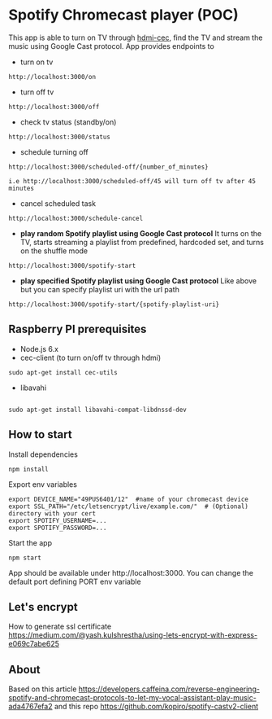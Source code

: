 # Spotify Chromecast player (POC)

This app is able to turn on TV through [hdmi-cec](https://en.wikipedia.org/wiki/Consumer_Electronics_Control), find the TV and stream the music using Google Cast protocol.
App provides endpoints to
- turn on tv
```
http://localhost:3000/on
```
- turn off tv
```
http://localhost:3000/off
```
- check tv status (standby/on)
```
http://localhost:3000/status
```
- schedule turning off
```
http://localhost:3000/scheduled-off/{number_of_minutes}

i.e http://localhost:3000/scheduled-off/45 will turn off tv after 45 minutes

```
- cancel scheduled task
```
http://localhost:3000/schedule-cancel
```
- **play random Spotify playlist using Google Cast protocol**
It turns on the TV, starts streaming a playlist from predefined, hardcoded set, and turns on the shuffle mode
```
http://localhost:3000/spotify-start

```

- **play specified Spotify playlist using Google Cast protocol**
Like above but you can specify playlist uri with the url path
```
http://localhost:3000/spotify-start/{spotify-playlist-uri}

```


## Raspberry PI prerequisites

- Node.js 6.x
- cec-client (to turn on/off tv through hdmi)
```
sudo apt-get install cec-utils
```
- libavahi
```

sudo apt-get install libavahi-compat-libdnssd-dev
```


## How to start

Install dependencies
```
npm install
```

Export env variables
```
export DEVICE_NAME="49PUS6401/12"  #name of your chromecast device
export SSL_PATH="/etc/letsencrypt/live/example.com/"  # (Optional) directory with your cert
export SPOTIFY_USERNAME=...
export SPOTIFY_PASSWORD=...
````

Start the app
```
npm start
```


App should be available under http://localhost:3000. You can change the default port defining PORT env variable

## Let's encrypt
How to generate ssl certificate
https://medium.com/@yash.kulshrestha/using-lets-encrypt-with-express-e069c7abe625

## About
Based on this article https://developers.caffeina.com/reverse-engineering-spotify-and-chromecast-protocols-to-let-my-vocal-assistant-play-music-ada4767efa2 and this repo https://github.com/kopiro/spotify-castv2-client